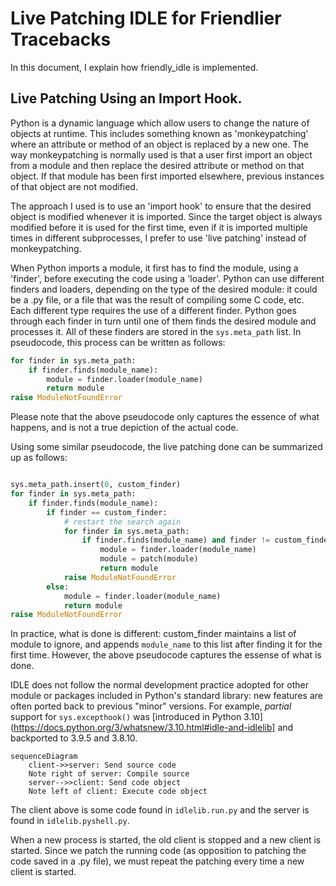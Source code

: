 # Live Patching IDLE for Friendlier Tracebacks

In this document, I explain how friendly_idle is implemented.

## Live Patching Using an Import Hook.

Python is a dynamic language which allow users to change the nature of
objects at runtime. This includes something known as 'monkeypatching'
where an attribute or method of an object is replaced by a new one.
The way monkeypatching is normally used is that a user first import an
object from a module and then replace the desired attribute or method on that
object.  If that module has been first imported elsewhere, previous instances
of that object are not modified.

The approach I used is to use an 'import hook' to ensure that the desired
object is modified whenever it is imported. Since the target object
is always modified before it is used for the first time, even if it is imported multiple
times in different subprocesses, I prefer to use 'live patching' instead
of monkeypatching.

When Python imports a module, it first has to find the module,
using a 'finder', before executing the code using a 'loader'.
Python can use different finders and loaders, depending on 
the type of the desired module: it could be a .py file, or a file
that was the result of compiling some C code, etc.
Each different type requires the use of a different finder.
Python goes through each finder in turn until one of them
finds the desired module and processes it.
All of these finders are stored in the `sys.meta_path` list.
In pseudocode, this process can be written as follows:

```python
for finder in sys.meta_path:
    if finder.finds(module_name):
        module = finder.loader(module_name)
        return module
raise ModuleNotFoundError
```

Please note that the above pseudocode only captures the essence
of what happens, and is not a true depiction of the actual code.

Using some similar pseudocode, the live patching done can
be summarized up as follows:

```python

sys.meta_path.insert(0, custom_finder)
for finder in sys.meta_path:
    if finder.finds(module_name):
        if finder == custom_finder:
            # restart the search again
            for finder in sys.meta_path:
                if finder.finds(module_name) and finder != custom_finder:
                    module = finder.loader(module_name)
                    module = patch(module)
                    return module
            raise ModuleNotFoundError
        else:
            module = finder.loader(module_name)
            return module
raise ModuleNotFoundError   
```

In practice, what is done is different: custom_finder maintains a list
of module to ignore, and appends `module_name` to this list after
finding it for the first time. However, the above pseudocode captures
the essense of what is done.


IDLE does not follow the normal development practice adopted for other module or packages
included in Python's standard library: new features are often ported back to previous
"minor" versions. For example, *partial* support for `sys.excepthook()` was
[introduced in Python 3.10](https://docs.python.org/3/whatsnew/3.10.html#idle-and-idlelib]
and backported to 3.9.5 and 3.8.10.

```mermaid
sequenceDiagram
    client->>server: Send source code
    Note right of server: Compile source
    server-->>client: Send code object
    Note left of client: Execute code object
```
The client above is some code found in `idlelib.run.py` and the server is found in `idlelib.pyshell.py`.

When a new process is started, the old client is stopped and a new client is started.
Since we patch the running code (as opposition to patching the code saved in a .py file),
we must repeat the patching every time a new client is started.